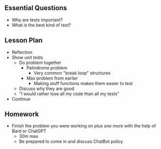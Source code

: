 ## Essential Questions

- Why are tests important?
- What is the best kind of test?

## Lesson Plan

- Reflection
- Show unit tests
    - Do problem together
        - Palindrome problem
            - Very common "break loop" structures
        - Max problem from earlier
            - Making stuff functions makes them easier to test
    - Discuss why they are good
    - "I would rather lose all my code than all my tests"
- Continue

## Homework

- Finish the problem you were working on *plus one more* with the help of Bard
  or ChatGPT
    - 30m max
    - Be prepared to come in and discuss ChatBot policy
